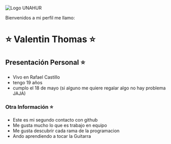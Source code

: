 ![Logo UNAHUR](./UNAHUR.png)

Bienvenidos a mi perfil me llamo:
# ⭐ Valentin Thomas ⭐

## Presentación Personal ⭐
- Vivo en Rafael Castillo
- tengo 19 años
- cumplo el 18 de mayo (si alguno me quiere regalar algo no hay problema JAJA)


### Otra Información ⭐
- Este es mi segundo contacto con github
- Me gusta mucho lo que es trabajo en equipo
- Me gusta descubrir cada rama de la programacion
- Ando aprendiendo a tocar la Guitarra
